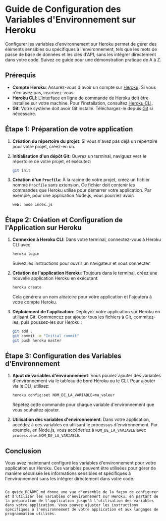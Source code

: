 # Guide de Configuration des Variables d'Environnement sur Heroku

Configurer les variables d'environnement sur Heroku permet de gérer des éléments sensibles ou spécifiques à l'environnement, tels que les mots de passe de base de données et les clés d'API, sans les intégrer directement dans votre code. Suivez ce guide pour une démonstration pratique de A à Z.

## Prérequis

- **Compte Heroku**: Assurez-vous d'avoir un compte sur [Heroku](https://www.heroku.com/). Si vous n'en avez pas, inscrivez-vous.
- **Heroku CLI**: L'interface en ligne de commande de Heroku doit être installée sur votre machine. Pour l'installation, consultez [Heroku CLI](https://devcenter.heroku.com/articles/heroku-cli).
- **Git**: Votre système doit avoir Git installé. Téléchargez-le depuis [Git](https://git-scm.com/downloads) si nécessaire.

## Étape 1: Préparation de votre application

1. **Création du répertoire du projet**:
   Si vous n'avez pas déjà un répertoire pour votre projet, créez-en un.

2. **Initialisation d'un dépôt Git**:
   Ouvrez un terminal, naviguez vers le répertoire de votre projet, et exécutez:
   ```bash
   git init
   ```
3. **Création d'un `Procfile`**:
   À la racine de votre projet, créez un fichier nommé `Procfile` sans extension. Ce fichier doit contenir les commandes que Heroku utilise pour démarrer votre application. Par exemple, pour une application Node.js, vous pourriez avoir:
   ```
   web: node index.js
   ```

## Étape 2: Création et Configuration de l'Application sur Heroku

1. **Connexion à Heroku CLI**:
   Dans votre terminal, connectez-vous à Heroku CLI avec:
   ```bash
   heroku login
   ```
   Suivez les instructions pour ouvrir un navigateur et vous connecter.

2. **Création de l'application Heroku**:
   Toujours dans le terminal, créez une nouvelle application Heroku en exécutant:
   ```bash
   heroku create
   ```
   Cela générera un nom aléatoire pour votre application et l'ajoutera à votre compte Heroku.

3. **Déploiement de l'application**:
   Déployez votre application sur Heroku en utilisant Git. Commencez par ajouter tous les fichiers à Git, commitez-les, puis poussez-les sur Heroku :
   ```bash
   git add .
   git commit -m "Initial commit"
   git push heroku master
   ```

## Étape 3: Configuration des Variables d'Environnement

1. **Ajout de variables d'environnement**:
   Vous pouvez ajouter des variables d'environnement via le tableau de bord Heroku ou le CLI. Pour ajouter via le CLI, utilisez:
   ```bash
   heroku config:set NOM_DE_LA_VARIABLE=ma_valeur
   ```
   Répétez cette commande pour chaque variable d'environnement que vous souhaitez ajouter.

2. **Utilisation des variables d'environnement**:
   Dans votre application, accédez à ces variables en utilisant le processus d'environnement. Par exemple, en Node.js, vous accéderiez à `NOM_DE_LA_VARIABLE` avec `process.env.NOM_DE_LA_VARIABLE`.

## Conclusion

Vous avez maintenant configuré les variables d'environnement pour votre application sur Heroku. Ces variables peuvent être utilisées pour gérer de manière sécurisée les informations sensibles et spécifiques à l'environnement sans les intégrer directement dans votre code.
```

Ce guide README.md donne une vue d'ensemble de la façon de configurer et d'utiliser les variables d'environnement sur Heroku, en partant de la préparation de l'application jusqu'à l'utilisation des variables dans votre application. Vous pouvez ajuster les instructions spécifiques à l'environnement de votre application et aux langages de programmation utilisés.
